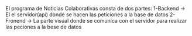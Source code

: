 El programa de Noticias Colaborativas consta de dos partes:
1-Backend -> El el servidor(api) donde se hacen las peticiones a la base de datos
2-Fronend -> La parte visual donde se comunica con el servidor para realizar las peciones a la bese de datos